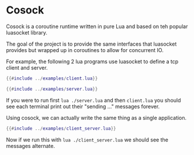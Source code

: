 # Cosock

Cosock is a coroutine runtime written in pure Lua and based on teh popular luasocket library.

The goal of the project is to provide the same interfaces that luasocket provides but wrapped
up in coroutines to allow for concurrent IO.

For example, the following 2 lua programs use luasocket to define a tcp client and server.

```lua
{{#include ../examples/client.lua}}
```

```lua
{{#include ../examples/server.lua}}
```

If you were to run first `lua ./server.lua` and then `client.lua` you should see each terminal print out
their "sending ..." messages forever.

Using cosock, we can actually write the same thing as a single application.

```lua
{{#include ../examples/client_server.lua}}
```

Now if we run this with `lua ./client_server.lua` we should see the messages alternate.

